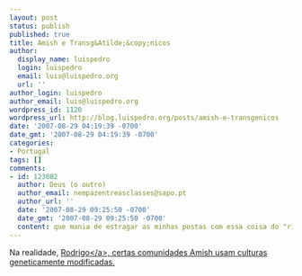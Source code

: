 ```yaml
---
layout: post
status: publish
published: true
title: Amish e Transg&Atilde;&copy;nicos
author:
  display_name: luispedro
  login: luispedro
  email: luis@luispedro.org
  url: ''
author_login: luispedro
author_email: luis@luispedro.org
wordpress_id: 1120
wordpress_url: http://blog.luispedro.org/posts/amish-e-transgenicos
date: '2007-08-29 04:19:39 -0700'
date_gmt: '2007-08-29 04:19:39 -0700'
categories:
- Portugal
tags: []
comments:
- id: 123082
  author: Deus (o outro)
  author_email: nempazentreasclasses@sapo.pt
  author_url: ''
  date: '2007-08-29 09:25:50 -0700'
  date_gmt: '2007-08-29 09:25:50 -0700'
  content: que mania de estragar as minhas postas com essa coisa do "rigor".
---
```

<p>Na realidade, <a href="http:&#47;&#47;31daarmada.blogs.sapo.pt&#47;908043.html">Rodrigo<&#47;a>, certas comunidades Amish usam culturas geneticamente modificadas.</p>
